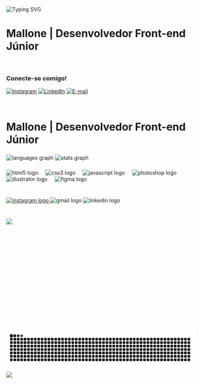 <img src="https://readme-typing-svg.demolab.com?font=Montserrat&weight=700&size=25&duration=5001&pause=2000&color=02E492&width=435&lines=Seja+bem-vindo(a)+ao+meu+perfil!" alt="Typing SVG">
  </a>
</div>

<h1 align="left">Mallone | Desenvolvedor Front-end Júnior</h1>

<br>

<h3 align="left">Conecte-se comigo!</h3>

[![Instagram](https://img.shields.io/badge/-Instagram-000?style=for-the-badge&logo=instagram&logoColor=FF00F6&color:FFF)](https://www.instagram.com/devmallone/)
[![LinkedIn](https://img.shields.io/badge/-LinkedIn-000?style=for-the-badge&logo=linkedin&logoColor=FF00F6&color:FFF)](https://www.linkedin.com/in/kaullony-santos/)
[![E-mail](https://img.shields.io/badge/-Email-000?style=for-the-badge&logo=microsoft-outlook&logoColor=FF00F6&color:FFF)](mailto:kaull.dev@gmail.com)

<br clear="both">

<h1 align="left">Mallone | Desenvolvedor Front-end Júnior</h1>

###

<div align="left">
  <img src="https://github-readme-stats.vercel.app/api/top-langs?username=devmallone&locale=pt-br&hide_title=false&layout=compact&card_width=320&langs_count=4&theme=blueberry&hide_border=true" height="400" alt="languages graph"  />
  <img src="https://github-readme-stats.vercel.app/api?username=devmallone&hide_title=false&hide_rank=false&show_icons=false&include_all_commits=false&count_private=true&disable_animations=true&theme=blueberry&locale=pt-br&hide_border=true&custom_title=Contribui%C3%A7%C3%B5es" height="200" alt="stats graph"  />
</div>

###

<div align="left">
  <img src="https://cdn.jsdelivr.net/gh/devicons/devicon/icons/html5/html5-original.svg" height="25" alt="html5 logo"  />
  <img width="12" />
  <img src="https://cdn.jsdelivr.net/gh/devicons/devicon/icons/css3/css3-original.svg" height="25" alt="css3 logo"  />
  <img width="12" />
  <img src="https://cdn.jsdelivr.net/gh/devicons/devicon/icons/javascript/javascript-original.svg" height="25" alt="javascript logo"  />
  <img width="12" />
  <img src="https://cdn.jsdelivr.net/gh/devicons/devicon/icons/photoshop/photoshop-plain.svg" height="25" alt="photoshop logo"  />
  <img width="12" />
  <img src="https://cdn.jsdelivr.net/gh/devicons/devicon/icons/illustrator/illustrator-plain.svg" height="25" alt="illustrator logo"  />
  <img width="12" />
  <img src="https://cdn.jsdelivr.net/gh/devicons/devicon/icons/figma/figma-original.svg" height="25" alt="figma logo"  />
</div>

###

<br clear="both">

<div align="left">
  <a href="https://www.instagram.com/devmallone/" target="_blank">
    <img src="https://img.shields.io/static/v1?message=Instagram&logo=instagram&label=&color=111&logoColor=02e492&labelColor=&style=for-the-badge" height="35" alt="instagram logo"  />
  </a>
  <img src="https://img.shields.io/static/v1?message=Gmail&logo=gmail&label=&color=111&logoColor=02e492&labelColor=&style=for-the-badge" height="35" alt="gmail logo"  />
  <img src="https://img.shields.io/static/v1?message=LinkedIn&logo=linkedin&label=&color=111&logoColor=02e492&labelColor=&style=for-the-badge" height="35" alt="linkedin logo"  />
</div>

###

<br clear="both">

<img align="left" height="300" src="https://64.media.tumblr.com/85e28b2c1364a2084bd7a6727add810a/bf7dea713bb52297-ac/s1280x1920/0f03a27d7d10f150b8abba46376358eb72e1bd89.gif"  />

###

<br clear="both">

<picture align="left">
  <source media="(prefers-color-scheme: dark)" srcset="https://raw.githubusercontent.com/devmallone/devmallone/output/github-contribution-grid-snake-dark.svg">
  <source media="(prefers-color-scheme: light)" srcset="https://raw.githubusercontent.com/devmallone/devmallone/output/github-contribution-grid-snake-dark.svg">
  <img align="left" alt="github contribution grid snake animation" src="https://raw.githubusercontent.com/devmallone/devmallone/output/github-contribution-grid-snake.svg">
</picture>

###

<img align="left" src="https://visitor-badge.laobi.icu/badge?page_id=devmallone.devmallone&left_color=darkgreen&right_color=darkturquoise&left_text=visitantes"  />

###
